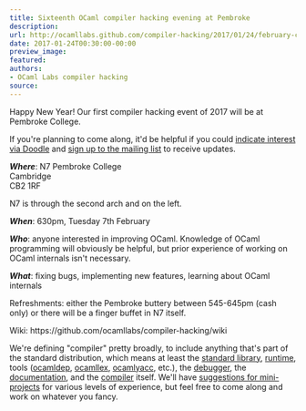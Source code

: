 ```yaml
---
title: Sixteenth OCaml compiler hacking evening at Pembroke
description:
url: http://ocamllabs.github.com/compiler-hacking/2017/01/24/february-compiler-hacking - [404 Not Found]
date: 2017-01-24T00:30:00-00:00
preview_image:
featured:
authors:
- OCaml Labs compiler hacking
source:
---
```


<p>Happy New Year! Our first compiler hacking event of 2017 will be at Pembroke College.</p>

<p>If you're planning to come along, it'd be helpful if you could <a href="http://doodle.com/poll/vgh3nq2q5wgnsi5y">indicate interest via Doodle</a> and <a href="http://lists.ocaml.org/admin/cam-compiler-hacking - [404 Not Found]">sign up to the mailing list</a> to receive updates.</p>

<p><em><strong>Where</strong></em>: N7 Pembroke College<br/>
Cambridge&#8203;<br/>
CB2 1RF  </p>

<p>N7 is through the second arch and on the left.</p>

<p><em><strong>When</strong></em>: 630pm, Tuesday 7th February</p>

<p><em><strong>Who</strong></em>: anyone interested in improving OCaml. Knowledge of OCaml programming will obviously be helpful, but prior experience of working on OCaml internals isn't necessary.</p>

<p><em><strong>What</strong></em>: fixing bugs, implementing new features, learning about OCaml internals</p>

<p>Refreshments: either the Pembroke buttery between 545-645pm (cash only) or there will be a finger buffet in N7 itself.</p>

<p>Wiki: https://github.com/ocamllabs/compiler-hacking/wiki</p>

<p>We're defining &quot;compiler&quot; pretty broadly, to include anything that's part of the standard distribution, which means at least the
 <a href="https://github.com/ocaml/ocaml/tree/trunk/stdlib">standard library</a>,
 <a href="https://github.com/ocaml/ocaml/tree/trunk/byterun - [404 Not Found]">run</a><a href="https://github.com/ocaml/ocaml/tree/trunk/asmrun - [404 Not Found]">time</a>, tools
    (<a href="http://caml.inria.fr/pub/docs/manual-ocaml/depend.html">ocamldep</a>,
     <a href="https://realworldocaml.org/v1/en/html/parsing-with-ocamllex-and-menhir.html - [404 Not Found]">ocamllex</a>,
     <a href="http://caml.inria.fr/pub/docs/manual-ocaml-4.00/manual026.html - [404 Not Found]">ocamlyacc</a>, etc.), the
 <a href="http://caml.inria.fr/pub/docs/manual-ocaml/debugger.html">debugger</a>, the
 <a href="https://github.com/ocaml/ocaml/tree/trunk/manual">documentation</a>, and the
 <a href="https://github.com/ocaml/ocaml">compiler</a> itself. We'll have
 <a href="https://github.com/ocamllabs/compiler-hacking/wiki/Things-to-work-on">suggestions for mini-projects</a> for various levels of experience, but feel free to come along and work on whatever you fancy.</p>

